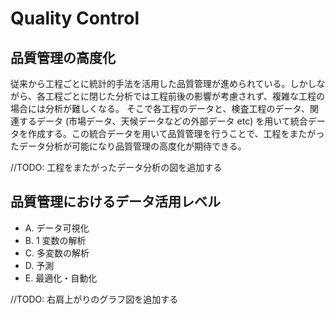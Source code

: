 # Quality Control
## 品質管理の高度化
従来から工程ごとに統計的手法を活用した品質管理が進められている。しかしながら、各工程ごとに閉じた分析では工程前後の影響が考慮されず、複雑な工程の場合には分析が難しくなる。
そこで各工程のデータと、検査工程のデータ、関連するデータ (市場データ、天候データなどの外部データ etc) を用いて統合データを作成する。この統合データを用いて品質管理を行うことで、工程をまたがったデータ分析が可能になり品質管理の高度化が期待できる。

//TODO: 工程をまたがったデータ分析の図を追加する


## 品質管理におけるデータ活用レベル
- A. データ可視化
- B. 1 変数の解析
- C. 多変数の解析
- D. 予測
- E. 最適化・自動化

//TODO: 右肩上がりのグラフ図を追加する


